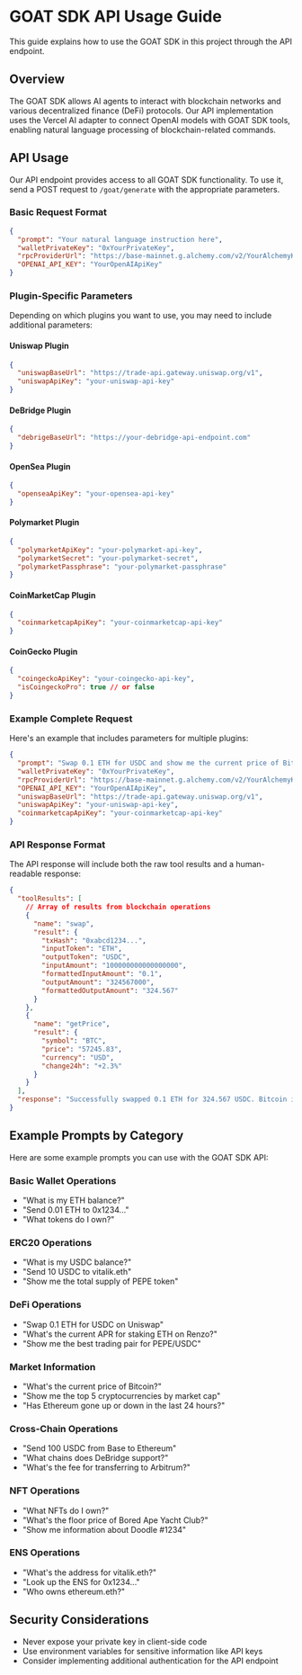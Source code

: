 # GOAT SDK API Usage Guide

This guide explains how to use the GOAT SDK in this project through the API endpoint.

## Overview

The GOAT SDK allows AI agents to interact with blockchain networks and various decentralized finance (DeFi) protocols. Our API implementation uses the Vercel AI adapter to connect OpenAI models with GOAT SDK tools, enabling natural language processing of blockchain-related commands.

## API Usage

Our API endpoint provides access to all GOAT SDK functionality. To use it, send a POST request to `/goat/generate` with the appropriate parameters.

### Basic Request Format

```json
{
  "prompt": "Your natural language instruction here",
  "walletPrivateKey": "0xYourPrivateKey",
  "rpcProviderUrl": "https://base-mainnet.g.alchemy.com/v2/YourAlchemyKey",
  "OPENAI_API_KEY": "YourOpenAIApiKey"
}
```

### Plugin-Specific Parameters

Depending on which plugins you want to use, you may need to include additional parameters:

#### Uniswap Plugin
```json
{
  "uniswapBaseUrl": "https://trade-api.gateway.uniswap.org/v1",
  "uniswapApiKey": "your-uniswap-api-key"
}
```

#### DeBridge Plugin
```json
{
  "debrigeBaseUrl": "https://your-debridge-api-endpoint.com"
}
```

#### OpenSea Plugin
```json
{
  "openseaApiKey": "your-opensea-api-key"
}
```

#### Polymarket Plugin
```json
{
  "polymarketApiKey": "your-polymarket-api-key",
  "polymarketSecret": "your-polymarket-secret",
  "polymarketPassphrase": "your-polymarket-passphrase"
}
```

#### CoinMarketCap Plugin
```json
{
  "coinmarketcapApiKey": "your-coinmarketcap-api-key"
}
```

#### CoinGecko Plugin
```json
{
  "coingeckoApiKey": "your-coingecko-api-key",
  "isCoingeckoPro": true // or false
}
```

### Example Complete Request

Here's an example that includes parameters for multiple plugins:

```json
{
  "prompt": "Swap 0.1 ETH for USDC and show me the current price of Bitcoin",
  "walletPrivateKey": "0xYourPrivateKey",
  "rpcProviderUrl": "https://base-mainnet.g.alchemy.com/v2/YourAlchemyKey", 
  "OPENAI_API_KEY": "YourOpenAIApiKey",
  "uniswapBaseUrl": "https://trade-api.gateway.uniswap.org/v1",
  "uniswapApiKey": "your-uniswap-api-key",
  "coinmarketcapApiKey": "your-coinmarketcap-api-key"
}
```

### API Response Format

The API response will include both the raw tool results and a human-readable response:

```json
{
  "toolResults": [
    // Array of results from blockchain operations
    {
      "name": "swap",
      "result": {
        "txHash": "0xabcd1234...",
        "inputToken": "ETH",
        "outputToken": "USDC",
        "inputAmount": "100000000000000000",
        "formattedInputAmount": "0.1",
        "outputAmount": "324567000",
        "formattedOutputAmount": "324.567"
      }
    },
    {
      "name": "getPrice",
      "result": {
        "symbol": "BTC",
        "price": "57245.83",
        "currency": "USD",
        "change24h": "+2.3%"
      }
    }
  ],
  "response": "Successfully swapped 0.1 ETH for 324.567 USDC. Bitcoin is currently trading at $57,245.83, up 2.3% in the last 24 hours."
}
```

## Example Prompts by Category

Here are some example prompts you can use with the GOAT SDK API:

### Basic Wallet Operations
- "What is my ETH balance?"
- "Send 0.01 ETH to 0x1234..."
- "What tokens do I own?"

### ERC20 Operations
- "What is my USDC balance?"
- "Send 10 USDC to vitalik.eth"
- "Show me the total supply of PEPE token"

### DeFi Operations
- "Swap 0.1 ETH for USDC on Uniswap"
- "What's the current APR for staking ETH on Renzo?"
- "Show me the best trading pair for PEPE/USDC"

### Market Information
- "What's the current price of Bitcoin?"
- "Show me the top 5 cryptocurrencies by market cap"
- "Has Ethereum gone up or down in the last 24 hours?"

### Cross-Chain Operations
- "Send 100 USDC from Base to Ethereum"
- "What chains does DeBridge support?"
- "What's the fee for transferring to Arbitrum?"

### NFT Operations
- "What NFTs do I own?"
- "What's the floor price of Bored Ape Yacht Club?"
- "Show me information about Doodle #1234"

### ENS Operations
- "What's the address for vitalik.eth?"
- "Look up the ENS for 0x1234..."
- "Who owns ethereum.eth?"

## Security Considerations

- Never expose your private key in client-side code
- Use environment variables for sensitive information like API keys
- Consider implementing additional authentication for the API endpoint 